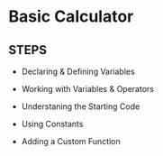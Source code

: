 # Basic Calculator


## STEPS


* Declaring & Defining Variables

* Working with Variables & Operators

* Understaning the Starting Code

* Using Constants

* Adding a Custom Function